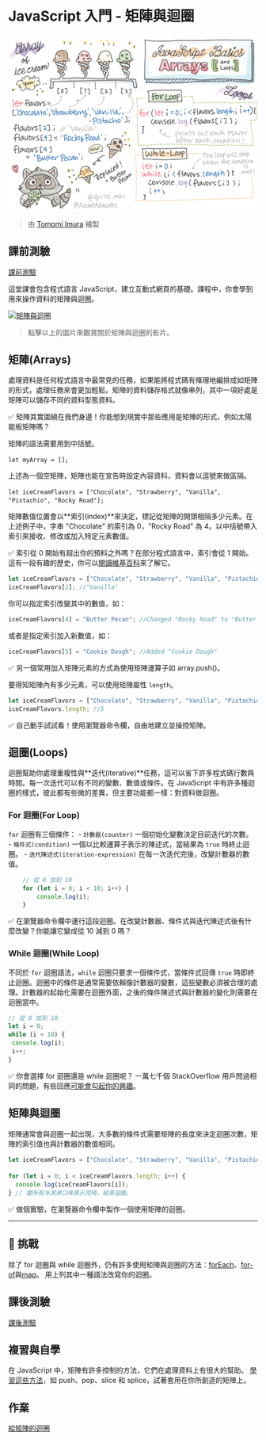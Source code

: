 # JavaScript 入門 - 矩陣與迴圈

![JavaScript 入門 - 矩陣](/sketchnotes/webdev101-js-arrays.png)
> 由 [Tomomi Imura](https://twitter.com/girlie_mac) 繪製

## 課前測驗
[課前測驗](https://nice-beach-0fe9e9d0f.azurestaticapps.net/quiz/13?loc=zh_tw)

這堂課會包含程式語言 JavaScript，建立互動式網頁的基礎。課程中，你會學到用來操作資料的矩陣與迴圈。

[![矩陣與迴圈](https://img.youtube.com/vi/Q_CRM2lXXBg/0.jpg)](https://youtube.com/watch?v=Q_CRM2lXXBg "矩陣與迴圈")

> 點擊以上的圖片來觀賞關於矩陣與迴圈的影片。

## 矩陣(Arrays)

處理資料是任何程式語言中最常見的任務，如果能將程式碼有條理地編排成如矩陣的形式，處理任務來會更加輕鬆。矩陣的資料儲存格式就像串列，其中一項好處是矩陣可以儲存不同的資料型態資料。

✅ 矩陣其實圍繞在我們身邊！你能想到現實中那些應用是矩陣的形式，例如太陽能板矩陣嗎？

矩陣的語法需要用到中括號。

`let myArray = [];`

上述為一個空矩陣，矩陣也能在宣告時設定內容資料，資料會以逗號來做區隔。

`let iceCreamFlavors = ["Chocolate", "Strawberry", "Vanilla", "Pistachio", "Rocky Road"];`

矩陣數值位置會以**索引(index)**來決定，標記從矩陣的開頭相隔多少元素。在上述例子中，字串 "Chocolate" 的索引為 0，"Rocky Road" 為 4。以中括號帶入索引來接收、修改或加入特定元素數值。

✅ 索引從 0 開始有超出你的預料之外嗎？在部分程式語言中，索引會從 1 開始。這有一段有趣的歷史，你可以[閱讀維基百科](https://zh.wikipedia.org/wiki/%E5%BE%9E%E9%9B%B6%E9%96%8B%E5%A7%8B%E7%9A%84%E7%B7%A8%E8%99%9F)來了解它。

```javascript
let iceCreamFlavors = ["Chocolate", "Strawberry", "Vanilla", "Pistachio", "Rocky Road"];
iceCreamFlavors[2]; //"Vanilla"
```

你可以指定索引改變其中的數值，如：

```javascript
iceCreamFlavors[4] = "Butter Pecan"; //Changed "Rocky Road" to "Butter Pecan"
```

或者是指定索引加入新數值，如：

```javascript
iceCreamFlavors[5] = "Cookie Dough"; //Added "Cookie Dough"
```

✅ 另一個常用加入矩陣元素的方式為使用矩陣運算子如 array.push()。

要得知矩陣內有多少元素，可以使用矩陣屬性 `length`。

```javascript
let iceCreamFlavors = ["Chocolate", "Strawberry", "Vanilla", "Pistachio", "Rocky Road"];
iceCreamFlavors.length; //5
```

✅ 自己動手試試看！使用瀏覽器命令欄，自由地建立並操控矩陣。

## 迴圈(Loops)

迴圈幫助你處理重複性與**迭代(iterative)**任務，這可以省下許多程式碼行數與時間。每一次迭代可以有不同的變數、數值或條件。在 JavaScript 中有許多種迴圈的樣式，彼此都有些微的差異，但主要功能都一樣：對資料做迴圈。

### For 迴圈(For Loop)

`for` 迴圈有三個條件：
    - `計數器(counter)` 一個初始化變數決定目前迭代的次數。
    - `條件式(condition)` 一個以比較運算子表示的陳述式，當結果為 `true` 時終止迴圈。
    - `迭代陳述式(iteration-expression)` 在每一次迭代完後，改變計數器的數值。
  
```javascript
    // 從 0 加到 10
    for (let i = 0; i < 10; i++) {
        console.log(i);
    }
```

✅ 在瀏覽器命令欄中運行這段迴圈。在改變計數器、條件式與迭代陳述式後有什麼改變？你能讓它變成從 10 減到 0 嗎？

### While 迴圈(While Loop)

不同於 `for` 迴圈語法，`while` 迴圈只要求一個條件式，當條件式回傳 `true` 時即終止迴圈。迴圈中的條件是通常需要依賴像計數器的變數，這些變數必須被合理的處理。計數器的起始化需要在迴圈外面，之後的條件陳述式與計數器的變化則需要在迴圈當中。

```javascript
// 從 0 加到 10
let i = 0;
while (i < 10) {
 console.log(i);
 i++;
}
```

✅ 你會選擇 for 迴圈還是 while 迴圈呢？ 一萬七千個 StackOverflow 用戶問過相同的問題，有些回應[可能會勾起你的興趣](https://stackoverflow.com/questions/39969145/while-loops-vs-for-loops-in-javascript)。

## 矩陣與迴圈

矩陣通常會與迴圈一起出現，大多數的條件式需要矩陣的長度來決定迴圈次數，矩陣的索引值也與計數器的數值相同。

```javascript
let iceCreamFlavors = ["Chocolate", "Strawberry", "Vanilla", "Pistachio", "Rocky Road"];

for (let i = 0; i < iceCreamFlavors.length; i++) {
  console.log(iceCreamFlavors[i]);
} // 當所有冰淇淋口味表示完時，結束迴圈。
```

✅ 做個實驗，在瀏覽器命令欄中製作一個使用矩陣的迴圈。

---

## 🚀 挑戰

除了 for 迴圈與 while 迴圈外，仍有許多使用矩陣與迴圈的方法：[forEach](https://developer.mozilla.org/en-US/docs/Web/JavaScript/Reference/Global_Objects/Array/forEach)、[for-of](https://developer.mozilla.org/en-US/docs/Web/JavaScript/Reference/Statements/for...of)與[map](https://developer.mozilla.org/en-US/docs/Web/JavaScript/Reference/Global_Objects/Array/map)。 用上列其中一種語法改寫你的迴圈。

## 課後測驗
[課後測驗](https://nice-beach-0fe9e9d0f.azurestaticapps.net/quiz/14?loc=zh_tw)

## 複習與自學

在 JavaScript 中，矩陣有許多控制的方法，它們在處理資料上有很大的幫助。
[學習這些方法](https://developer.mozilla.org/en-US/docs/Web/JavaScript/Reference/Global_Objects/Array)，如 push、pop、slice 和 splice，試著套用在你所創造的矩陣上。 

## 作業

[給矩陣的迴圈](assignment.zh-tw.md)
